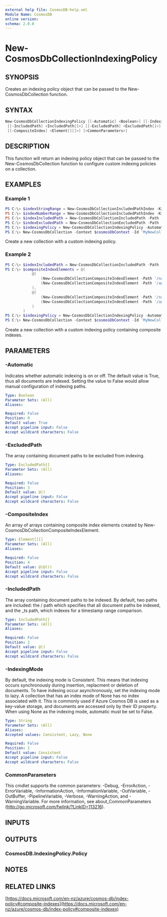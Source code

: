 ```yaml
---
external help file: CosmosDB-help.xml
Module Name: CosmosDB
online version:
schema: 2.0.0
---
```


# New-CosmosDbCollectionIndexingPolicy

## SYNOPSIS

Creates an indexing policy object that can be passed to the
New-CosmosDbCollection function.

## SYNTAX

```powershell
New-CosmosDbCollectionIndexingPolicy [[-Automatic] <Boolean>] [[-IndexingMode] <String>]
 [[-IncludedPath] <IncludedPath[]>] [[-ExcludedPath] <ExcludedPath[]>]
 [[-CompositeIndex] <Element[][]>] [<CommonParameters>]
```

## DESCRIPTION

This function will return an indexing policy object that can
be passed to the New-CosmosDbCollection function to configure
custom indexing policies on a collection.

## EXAMPLES

### Example 1

```powershell
PS C:\> $indexStringRange = New-CosmosDbCollectionIncludedPathIndex -Kind Range -DataType String -Precision -1
PS C:\> $indexNumberRange = New-CosmosDbCollectionIncludedPathIndex -Kind Range -DataType Number -Precision -1
PS C:\> $indexIncludedPath = New-CosmosDbCollectionIncludedPath -Path '/*' -Index $indexStringRange, $indexNumberRange
PS C:\> $indexExcludedPath = New-CosmosDbCollectionExcludedPath -Path '/test/*'
PS C:\> $indexingPolicy = New-CosmosDbCollectionIndexingPolicy -Automatic $true -IndexingMode Consistent -IncludedPath $indexIncludedPath -ExcludedPath $indexExcludedPath
PS C:\> New-CosmosDbCollection -Context $cosmosDbContext -Id 'MyNewCollection' -PartitionKey 'account' -IndexingPolicy $indexingPolicy
```

Create a new collection with a custom indexing policy.

### Example 2

```powershell
PS C:\> $indexIncludedPath = New-CosmosDbCollectionIncludedPath -Path '/*'
PS C:\> $compositeIndexElements = @(
            @(
                (New-CosmosDbCollectionCompositeIndexElement -Path '/name' -Order 'Ascending'),
                (New-CosmosDbCollectionCompositeIndexElement -Path '/age' -Order 'Ascending')
            ),
            @(
                (New-CosmosDbCollectionCompositeIndexElement -Path '/name' -Order 'Ascending'),
                (New-CosmosDbCollectionCompositeIndexElement -Path '/age' -Order 'Descending')
            )
        )
PS C:\> $indexingPolicy = New-CosmosDbCollectionIndexingPolicy -Automatic $true -IndexingMode Consistent -IncludedPath $indexIncludedPath -CompositeIndex $compositeIndexElements
PS C:\> New-CosmosDbCollection -Context $cosmosDbContext -Id 'MyNewCollection' -PartitionKey 'account' -IndexingPolicy $indexingPolicy
```

Create a new collection with a custom indexing policy containing composite indexes.

## PARAMETERS

### -Automatic

Indicates whether automatic indexing is on or off.
The default value is True, thus all documents are indexed.
Setting the value to False would allow manual configuration of indexing paths.

```yaml
Type: Boolean
Parameter Sets: (All)
Aliases:

Required: False
Position: 0
Default value: True
Accept pipeline input: False
Accept wildcard characters: False
```

### -ExcludedPath

The array containing document paths to be excluded from indexing.

```yaml
Type: ExcludedPath[]
Parameter Sets: (All)
Aliases:

Required: False
Position: 3
Default value: @()
Accept pipeline input: False
Accept wildcard characters: False
```

### -CompositeIndex

An array of arrays containing composite index elements created by
New-CosmosDbCollectionCompositeIndexElement.

```yaml
Type: Element[][]
Parameter Sets: (All)
Aliases:

Required: False
Position: 4
Default value: @(@())
Accept pipeline input: False
Accept wildcard characters: False
```

### -IncludedPath

The array containing document paths to be indexed.
By default, two paths are included: the / path which specifies that all document
paths be indexed, and the _ts path, which indexes for a timestamp range comparison.

```yaml
Type: IncludedPath[]
Parameter Sets: (All)
Aliases:

Required: False
Position: 2
Default value: @()
Accept pipeline input: False
Accept wildcard characters: False
```

### -IndexingMode

By default, the indexing mode is Consistent.
This means that indexing occurs synchronously during insertion, replacment or
deletion of documents.
To have indexing occur asynchronously, set the indexing mode to lazy.
A collection that has an index mode of None has no index associated with it. This
is commonly used if Azure Cosmos DB is used as a key-value storage, and documents
are accessed only by their ID property.
When using None as the indexing mode, automatic must be set to False.

```yaml
Type: String
Parameter Sets: (All)
Aliases:
Accepted values: Consistent, Lazy, None

Required: False
Position: 1
Default value: Consistent
Accept pipeline input: False
Accept wildcard characters: False
```

### CommonParameters

This cmdlet supports the common parameters: -Debug, -ErrorAction, -ErrorVariable, -InformationAction, -InformationVariable, -OutVariable, -OutBuffer, -PipelineVariable, -Verbose, -WarningAction, and -WarningVariable. For more information, see about_CommonParameters (http://go.microsoft.com/fwlink/?LinkID=113216).

## INPUTS

## OUTPUTS

### CosmosDB.IndexingPolicy.Policy

## NOTES

## RELATED LINKS

[https://docs.microsoft.com/en-nz/azure/cosmos-db/index-policy#composite-indexes](https://docs.microsoft.com/en-nz/azure/cosmos-db/index-policy#composite-indexes)
